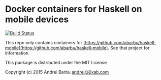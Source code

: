 # Docker containers for Haskell on mobile devices

[![Build Status](http://circleci-badges-max.herokuapp.com/img/abarbu/haskell-mobile-containers/master?token=938627491b7406ee0b301d21d60eccb2260c43fd)](https://circleci.com/gh/abarbu/haskell-mobile-containers/tree/master)


This repo only contains containers for
[https://github.com/abarbu/haskell-mobile](https://github.com/abarbu/haskell-mobile). See
that project for information.

This package is distributed under the MIT License

Copyright (c) 2015 Andrei Barbu <andrei@0xab.com>
